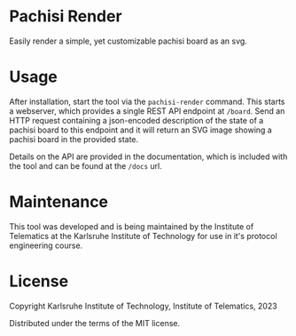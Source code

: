 # Pachisi Render
Easily render a simple, yet customizable pachisi board as an svg.

# Usage
After installation, start the tool via the `pachisi-render` command.
This starts a webserver, which provides a single REST API endpoint at `/board`.
Send an HTTP request containing a json-encoded description of the state of a
pachisi board to this endpoint and it will return an SVG image showing a pachisi
board in the provided state.

Details on the API are provided in the documentation, which is included with the
tool and can be found at the `/docs` url.

# Maintenance
This tool was developed and is being maintained by the Institute of Telematics
at the Karlsruhe Institute of Technology for use in it's protocol engineering
course.

# License
Copyright Karlsruhe Institute of Technology, Institute of Telematics, 2023

Distributed under the terms of the MIT license.
